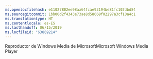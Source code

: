 ```yaml
---
ms.openlocfilehash: e11027802ee98aa64fcae93194be81fc102dbd84
ms.sourcegitcommit: 1bb00d2f4343e73ae8d58668f02297a3cf10a4c1
ms.translationtype: HT
ms.contentlocale: es-ES
ms.lasthandoff: 06/15/2019
ms.locfileid: "63869214"
---
```

<span data-ttu-id="5f2c7-101">Reproductor de Windows Media de Microsoft</span><span class="sxs-lookup"><span data-stu-id="5f2c7-101">Microsoft Windows Media Player</span></span>